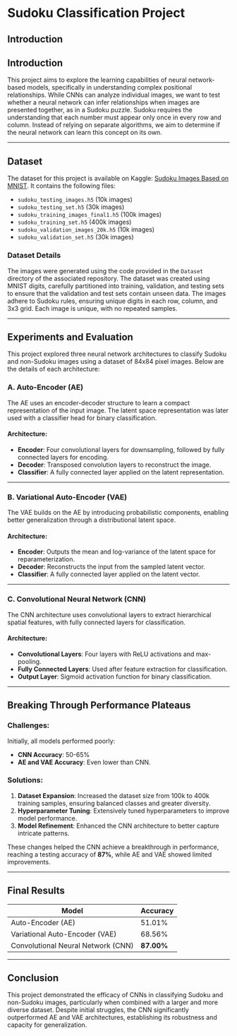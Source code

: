 # Sudoku Classification Project
## Introduction

## Introduction

This project aims to explore the learning capabilities of neural network-based models, specifically in understanding complex positional relationships. While CNNs can analyze individual images, we want to test whether a neural network can infer relationships when images are presented together, as in a Sudoku puzzle. Sudoku requires the understanding that each number must appear only once in every row and column. Instead of relying on separate algorithms, we aim to determine if the neural network can learn this concept on its own.

---

## Dataset
The dataset for this project is available on Kaggle: [Sudoku Images Based on MNIST](https://www.kaggle.com/datasets/laithnayal/sudoku-images-based-on-mnist). It contains the following files:

- `sudoku_testing_images.h5` (10k images)
- `sudoku_testing_set.h5` (30k images)
- `sudoku_training_images_final1.h5` (100k images)
- `sudoku_training_set.h5` (400k images)
- `sudoku_validation_images_20k.h5` (10k images)
- `sudoku_validation_set.h5` (30k images)

### Dataset Details
The images were generated using the code provided in the `Dataset` directory of the associated repository. The dataset was created using MNIST digits, carefully partitioned into training, validation, and testing sets to ensure that the validation and test sets contain unseen data. The images adhere to Sudoku rules, ensuring unique digits in each row, column, and 3x3 grid. Each image is unique, with no repeated samples.

---

## Experiments and Evaluation

This project explored three neural network architectures to classify Sudoku and non-Sudoku images using a dataset of 84x84 pixel images. Below are the details of each architecture:

### A. Auto-Encoder (AE)
The AE uses an encoder-decoder structure to learn a compact representation of the input image. The latent space representation was later used with a classifier head for binary classification.

#### Architecture:
- **Encoder**: Four convolutional layers for downsampling, followed by fully connected layers for encoding.
- **Decoder**: Transposed convolution layers to reconstruct the image.
- **Classifier**: A fully connected layer applied on the latent representation.

---

### B. Variational Auto-Encoder (VAE)
The VAE builds on the AE by introducing probabilistic components, enabling better generalization through a distributional latent space.

#### Architecture:
- **Encoder**: Outputs the mean and log-variance of the latent space for reparameterization.
- **Decoder**: Reconstructs the input from the sampled latent vector.
- **Classifier**: A fully connected layer applied on the latent vector.

---

### C. Convolutional Neural Network (CNN)
The CNN architecture uses convolutional layers to extract hierarchical spatial features, with fully connected layers for classification.

#### Architecture:
- **Convolutional Layers**: Four layers with ReLU activations and max-pooling.
- **Fully Connected Layers**: Used after feature extraction for classification.
- **Output Layer**: Sigmoid activation function for binary classification.

---

## Breaking Through Performance Plateaus

### Challenges:
Initially, all models performed poorly:
- **CNN Accuracy**: 50-65%
- **AE and VAE Accuracy**: Even lower than CNN.

### Solutions:
1. **Dataset Expansion**: Increased the dataset size from 100k to 400k training samples, ensuring balanced classes and greater diversity.
2. **Hyperparameter Tuning**: Extensively tuned hyperparameters to improve model performance.
3. **Model Refinement**: Enhanced the CNN architecture to better capture intricate patterns.

These changes helped the CNN achieve a breakthrough in performance, reaching a testing accuracy of **87%**, while AE and VAE showed limited improvements.

---

## Final Results

| Model                  | Accuracy |
|------------------------|----------|
| Auto-Encoder (AE)      | 51.01%   |
| Variational Auto-Encoder (VAE) | 68.56%   |
| Convolutional Neural Network (CNN) | **87.00%**   |

---

## Conclusion
This project demonstrated the efficacy of CNNs in classifying Sudoku and non-Sudoku images, particularly when combined with a larger and more diverse dataset. Despite initial struggles, the CNN significantly outperformed AE and VAE architectures, establishing its robustness and capacity for generalization.
